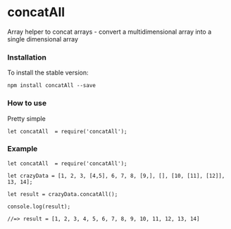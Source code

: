 # concatAll
Array helper to concat arrays - convert a multidimensional array into a single dimensional array

### Installation
To install the stable version:
```
npm install concatAll --save
```

### How to use
Pretty simple

```
let concatAll  = require('concatAll');
```

### Example
```
let concatAll  = require('concatAll');

let crazyData = [1, 2, 3, [4,5], 6, 7, 8, [9,], [], [10, [11], [12]], 13, 14];

let result = crazyData.concatAll();

console.log(result);

//=> result = [1, 2, 3, 4, 5, 6, 7, 8, 9, 10, 11, 12, 13, 14]

```
